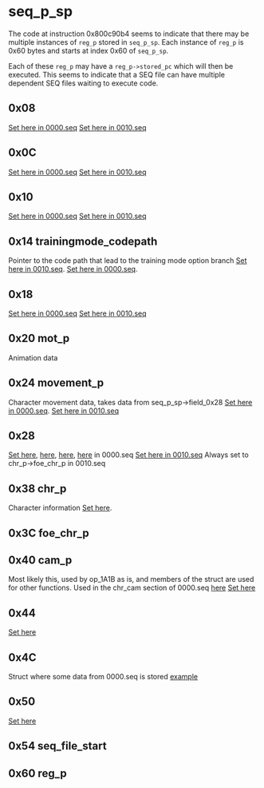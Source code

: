 # seq\_p\_sp

The code at instruction 0x800c90b4 seems to indicate that there may be multiple instances of `reg_p` stored in `seq_p_sp`. Each instance of `reg_p` is 0x60 bytes and starts at index 0x60 of `seq_p_sp`.

Each of these `reg_p` may have a `reg_p->stored_pc` which will then be executed. This seems to indicate that a SEQ file can have multiple dependent SEQ files waiting to execute code.

## 0x08
[Set here in 0000.seq](https://nicholasmoser.github.io/iru_0000.html#7CDC)
[Set here in 0010.seq](https://nicholasmoser.github.io/iru_0010.html#5C)

## 0x0C
[Set here in 0000.seq](https://nicholasmoser.github.io/iru_0000.html#84D4)
[Set here in 0010.seq](https://nicholasmoser.github.io/iru_0010.html#8C)

## 0x10
[Set here in 0000.seq](https://nicholasmoser.github.io/iru_0000.html#7CEC)
[Set here in 0010.seq](https://nicholasmoser.github.io/iru_0010.html#6C)

## 0x14 trainingmode\_codepath
Pointer to the code path that lead to the training mode option branch 
[Set here in 0010.seq](https://nicholasmoser.github.io/iru_0010.html#64).
[Set here in 0000.seq](https://nicholasmoser.github.io/iru_0000.html#7CE4).

## 0x18
[Set here in 0000.seq](https://nicholasmoser.github.io/iru_0000.html#84F8)
[Set here in 0010.seq](https://nicholasmoser.github.io/iru_0010.html#B0)

## 0x20 mot\_p
Animation data

## 0x24 movement\_p
Character movement data, takes data from seq\_p\_sp-\>field\_0x28
[Set here in 0000.seq](https://nicholasmoser.github.io/iru_0000.html#81DC).
[Set here in 0010.seq](https://nicholasmoser.github.io/iru_0010.html#40)

## 0x28
[Set here](https://nicholasmoser.github.io/iru_0000.html#81D4), [here](https://nicholasmoser.github.io/iru_0000.html#9704), [here](https://nicholasmoser.github.io/iru_0000.html#976C), [here](https://nicholasmoser.github.io/iru_0000.html#97D4) in 0000.seq
[Set here in 0010.seq](https://nicholasmoser.github.io/iru_0010.html#44)
Always set to chr\_p-\>foe\_chr\_p in 0010.seq

## 0x38 chr\_p
Character information [Set here](https://nicholasmoser.github.io/iru_0000.html#7CC0).

## 0x3C foe\_chr\_p

## 0x40 cam\_p
Most likely this, used by op\_1A1B as is, and members of the struct are used for other functions. Used in the chr\_cam section of 0000.seq [here](https://nicholasmoser.github.io/iru_0000.html#154C)
[Set here](https://nicholasmoser.github.io/iru_0010.html#4C)

## 0x44
[Set here](https://nicholasmoser.github.io/iru_0000.html#7CC8)

## 0x4C
Struct where some data from 0000.seq is stored [example](https://nicholasmoser.github.io/iru_0000.html#9C0)

## 0x50
[Set here](https://nicholasmoser.github.io/iru_0000.html#7CCC)

## 0x54 seq\_file\_start

## 0x60 reg\_p
